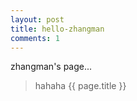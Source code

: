 ```yaml
---
layout: post
title: hello-zhangman
comments: 1
---
```


zhangman's page...

> hahaha
> {{ page.title }}
